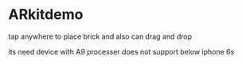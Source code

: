 # ARkitdemo
tap anywhere to place brick and also can drag and drop

its need device with A9 processer 
does not support below iphone 6s
